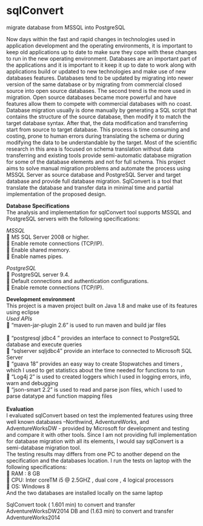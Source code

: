 # sqlConvert
migrate database from MSSQL into PostgreSQL

Now days within the fast and rapid changes in technologies used in application development and the operating environments, it is important to keep old applications up to date to make sure they cope with these changes to run in the new operating environment. Databases are an important part of the applications and it is important to it keep it up to date to work along with applications build or updated to new technologies and make use of new databases features. Databases tend to be updated by migrating into newer version of the same database or by migrating from commercial closed source into open source databases. The second trend is the more used in migration. Open source databases became more powerful and have features allow them to compete with commercial databases with no coast. Database migration usually is done manually by generating a SQL script that contains the structure of the source database, then modify it to match the target database syntax. After that, the data modification and transferring start from source to target database. This process is time consuming and costing, prone to human errors during translating the schema or during modifying the data to be understandable by the target. Most of the scientific research in this area is focused on schema translation without data transferring and existing tools provide semi-automatic database migration for some of the database elements and not for full schema. 
This project aims to solve manual migration problems and automate the process using MSSQL Server as source database and PostgreSQL Server and target database and provide full database migration. SqlConvert is a tool that translate the database and transfer data in minimal time and partial implementation of the proposed design.

<B>
Database Specifications
</B>
<br/>
The analysis and implementation for sqlConvert  tool supports MSSQL and PostgreSQL servers with the following specifications:

<I>MSSQL</I><br/>
	MS SQL Server 2008 or higher.<br/>
	Enable remote connections (TCP/IP).<br/>
	Enable shared memory. <br/>
	Enable names pipes.<br/>

<i>PostgreSQL</i><br/>
	PostgreSQL server 9.4. <br/>
	Default connections and authentication configurations.<br/>
	Enable remote connections (TCP/IP).<br/>

<b>Development environment</b><br/>
This project is a maven project built on Java 1.8 and make use of its features using eclipse
<br/>
<i>Used APIs</i><br/>
	“maven-jar-plugin 2.6” is used to run maven and build jar files<br/>			
	“postgresql jdbc4 ” provides an interface to connect to PostgreSQL database and execute queries<br/>
	“sqlserver sqljdbc4” provide an interface to connected to Microsoft SQL Server<br/>
	“guava 18” provides an easy way to create Stopwatches and timers , which I used to get statistics about the time needed for functions to run <br/>
	“Log4j 2”  is used to created loggers which I used in logging errors, info, warn and debugging<br/>
	“json-smart 2.2”  is used to read and parse json files, which I used to parse datatype and function mapping files<br/>
<br/>
<b>Evaluation</b><br/>
I evaluated sqlConvert based on test the implemented features using three well known databases –Northwind, AdventureWorks, and AdventureWorksDW - provided by Microsoft for development and testing and compare it with other tools.
Since I am not providing full implementation for database migration with all its elements, I would say sqlConvert is a semi-database migration tool.
<br/>
The testing results may differs from one PC to another depend on the specification and the databases location. I run the tests on laptop with the following specifications:
<br/>
	RAM : 8 GB
<br/>
	CPU: Inter coreTM i5 @ 2.5GHZ , dual core , 4 logical processors
<br/>
	OS: Windows 8
<br/>
And the two databases are installed locally on the same laptop
<br/>

SqlConvert took ( 1.601 min) to convert and transfer AdventureWorksDW2014 DB  and (1.63 min) to convert and transfer AdventureWorks2014



